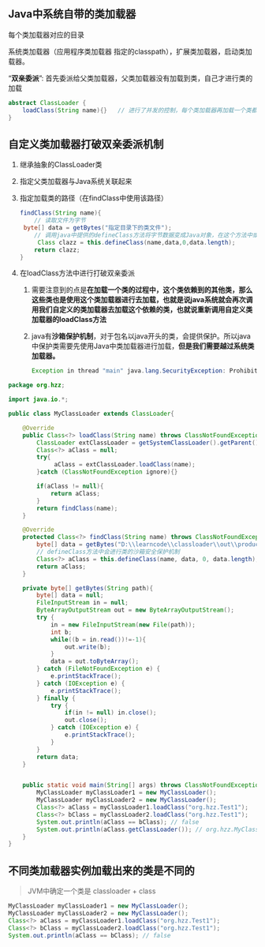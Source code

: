 ## Java中系统自带的类加载器

每个类加载器对应的目录

系统类加载器（应用程序类加载器 指定的classpath），扩展类加载器，启动类加载器。

“**双亲委派**”: 首先委派给父类加载器，父类加载器没有加载到类，自己才进行类的加载

```java
abstract ClassLoader {
	loadClass(String name){}   // 进行了并发的控制，每个类加载器再加载一个类都有对应的一把锁
}
```



## 自定义类加载器打破双亲委派机制

1. 继承抽象的ClassLoader类

2. 指定父类加载器与Java系统关联起来

3. 指定加载类的路径（在findClass中使用该路径）

   ```java
   findClass(String name){
       // 读取文件为字节
   	byte[] data = getBytes("指定目录下的类文件");
       // 调用java中提供的defineClass方法将字节数据变成Java对象，在这个方法中或进行类的沙箱保护机制
        Class clazz = this.defineClass(name,data,0,data.length);
       return clazz;
   }
   ```

4. 在loadClass方法中进行打破双亲委派

   1. 需要注意到的点是**在加载一个类的过程中，这个类依赖到的其他类，那么这些类也是使用这个类加载器进行去加载，也就是说java系统就会再次调用我们自定义的类加载器去加载这个依赖的类，也就说重新调用自定义类加载器的loadClass方法**

   2. java有**沙箱保护机制**，对于包名以java开头的类，会提供保护。所以java中保护类需要先使用Java中类加载器进行加载，**但是我们需要越过系统类加载器。**

      ```java
      Exception in thread "main" java.lang.SecurityException: Prohibited package name: java.lang
      ```

```java
package org.hzz;

import java.io.*;

public class MyClassLoader extends ClassLoader{

    @Override
    public Class<?> loadClass(String name) throws ClassNotFoundException {
        ClassLoader extClassLoader = getSystemClassLoader().getParent();
        Class<?> aClass = null;
        try{
             aClass = extClassLoader.loadClass(name);
        }catch (ClassNotFoundException ignore){}

        if(aClass != null){
            return aClass;
        }
        return findClass(name);
    }

    @Override
    protected Class<?> findClass(String name) throws ClassNotFoundException {
        byte[] data = getBytes("D:\\learncode\\classloader\\out\\production\\classloader\\org\\hzz\\Test1.class");
        // defineClass方法中会进行类的沙箱安全保护机制
        Class<?> aClass = this.defineClass(name, data, 0, data.length);
        return aClass;
    }

    private byte[] getBytes(String path){
        byte[] data = null;
        FileInputStream in = null;
        ByteArrayOutputStream out = new ByteArrayOutputStream();
        try {
            in = new FileInputStream(new File(path));
            int b;
            while((b = in.read())!=-1){
                out.write(b);
            }
            data = out.toByteArray();
        } catch (FileNotFoundException e) {
            e.printStackTrace();
        } catch (IOException e) {
            e.printStackTrace();
        } finally {
            try {
                if(in != null) in.close();
                out.close();
            } catch (IOException e) {
                e.printStackTrace();
            }
        }
        return data;
    }


    public static void main(String[] args) throws ClassNotFoundException {
        MyClassLoader myClassLoader1 = new MyClassLoader();
        MyClassLoader myClassLoader2 = new MyClassLoader();
        Class<?> aClass = myClassLoader1.loadClass("org.hzz.Test1");
        Class<?> bClass = myClassLoader2.loadClass("org.hzz.Test1");
        System.out.println(aClass == bClass); // false
        System.out.println(aClass.getClassLoader()); // org.hzz.MyClassLoader@1b6d3586
    }
}

```



## 不同类加载器实例加载出来的类是不同的

> JVM中确定一个类是 classloader + class

```java
MyClassLoader myClassLoader1 = new MyClassLoader();
MyClassLoader myClassLoader2 = new MyClassLoader();
Class<?> aClass = myClassLoader1.loadClass("org.hzz.Test1");
Class<?> bClass = myClassLoader2.loadClass("org.hzz.Test1");
System.out.println(aClass == bClass); // false
```

